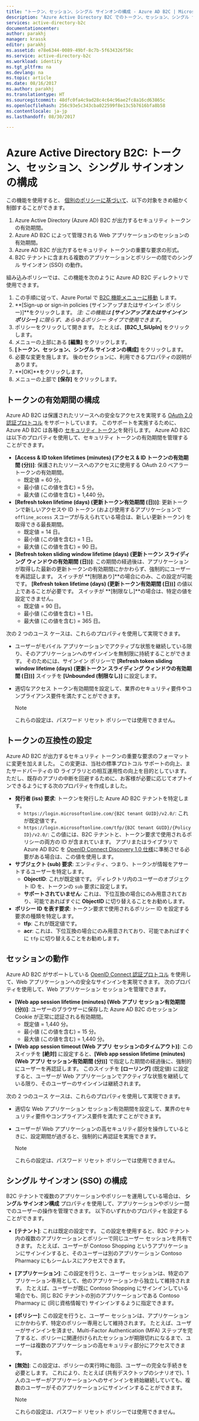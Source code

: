 ```yaml
---
title: "トークン、セッション、シングル サインオンの構成 - Azure AD B2C | Microsoft Docs"
description: "Azure Active Directory B2C でのトークン、セッション、シングル サインオンの構成"
services: active-directory-b2c
documentationcenter: 
author: parakhj
manager: krassk
editor: parakhj
ms.assetid: e78e6344-0089-49bf-8c7b-5f634326f58c
ms.service: active-directory-b2c
ms.workload: identity
ms.tgt_pltfrm: na
ms.devlang: na
ms.topic: article
ms.date: 08/16/2017
ms.author: parakhj
ms.translationtype: HT
ms.sourcegitcommit: 48dfc0fa4c9ad28c4c64c96ae2fc8a16cd63865c
ms.openlocfilehash: 256c93e5c343cba022599f8e13c5b7616bfa8b58
ms.contentlocale: ja-jp
ms.lasthandoff: 08/30/2017

---
```

# <a name="azure-active-directory-b2c-token-session-and-single-sign-on-configuration"></a>Azure Active Directory B2C: トークン、セッション、シングル サインオンの構成

この機能を使用すると、 [個別のポリシーに基づいて](active-directory-b2c-reference-policies.md)、以下の対象をきめ細かく制御することができます。

1. Azure Active Directory (Azure AD) B2C が出力するセキュリティ トークンの有効期間。
2. Azure AD B2C によって管理される Web アプリケーションのセッションの有効期間。
3. Azure AD B2C が出力するセキュリティ トークンの重要な要求の形式。
4. B2C テナントに含まれる複数のアプリケーションとポリシーの間でのシングル サインオン (SSO) の動作。

組み込みポリシーでは、この機能を次のように Azure AD B2C ディレクトリで使用できます。

1. この手順に従って、Azure Portal で [B2C 機能メニューに移動](active-directory-b2c-app-registration.md#navigate-to-b2c-settings) します。
2. **[Sign-up or sign-in policies (サインアップまたはサインイン ポリシー)]**をクリックします。 *注: この機能は **[サインアップまたはサインイン ポリシー]** に限らず、あらゆるポリシー タイプで使用できます*。
3. ポリシーをクリックして開きます。 たとえば、**[B2C_1_SiUpIn]** をクリックします。
4. メニューの上部にある **[編集]** をクリックします。
5. **[トークン、セッション、シングル サインオンの構成]** をクリックします。
6. 必要な変更を施します。 後のセクションに、利用できるプロパティの説明があります。
7. **[OK]**をクリックします。
8. メニューの上部で **[保存]** をクリックします。

## <a name="token-lifetimes-configuration"></a>トークンの有効期間の構成

Azure AD B2C は保護されたリソースへの安全なアクセスを実現する [OAuth 2.0 認証プロトコル](active-directory-b2c-reference-protocols.md) をサポートしています。 このサポートを実施するために、Azure AD B2C は各種の [セキュリティ トークン](active-directory-b2c-reference-tokens.md)を発行します。 Azure AD B2C は以下のプロパティを使用して、セキュリティ トークンの有効期間を管理することができます。

* **[Access & ID token lifetimes (minutes) (アクセス & ID トークンの有効期間 (分))]**: 保護されたリソースへのアクセスに使用する OAuth 2.0 ベアラー トークンの有効期間。
  * 既定値 = 60 分。
  * 最小値 (この値を含む) = 5 分。
  * 最大値 (この値を含む) = 1,440 分。
* **[Refresh token lifetime (days) (更新トークン有効期間 (日))]**: 更新トークンで新しいアクセスや ID トークン (および使用するアプリケーションで `offline_access` スコープが与えられている場合は、新しい更新トークン) を取得できる最長期間。
  * 既定値 = 14 日。
  * 最小値 (この値を含む) = 1 日。
  * 最大値 (この値を含む) = 90 日。
* **[Refresh token sliding window lifetime (days) (更新トークン スライディング ウィンドウの有効期間 (日))]**: この期間の経過後は、アプリケーションが取得した最新の更新トークンの有効期間にかかわらず、強制的にユーザーを再認証します。 スイッチが **[制限あり]**の場合にのみ、この設定が可能です。 **[Refresh token lifetime (days) (更新トークン有効期間 (日))]** の値以上であることが必要です。 スイッチが **[制限なし]**の場合は、特定の値を設定できません。
  * 既定値 = 90 日。
  * 最小値 (この値を含む) = 1 日。
  * 最大値 (この値を含む) = 365 日。

次の 2 つのユース ケースは、これらのプロパティを使用して実現できます。

* ユーザーがモバイル アプリケーションでアクティブな状態を継続している限り、そのアプリケーションへのサインインを無制限に持続することができます。 そのためには、サインイン ポリシーで **[Refresh token sliding window lifetime (days) (更新トークン スライディング ウィンドウの有効期間 (日))]** スイッチを **[Unbounded (制限なし)]** に設定します。
* 適切なアクセス トークン有効期間を設定して、業界のセキュリティ要件やコンプライアンス要件を満たすことができます。

    > [!NOTE]
    > これらの設定は、パスワード リセット ポリシーでは使用できません。
    > 
    > 

## <a name="token-compatibility-settings"></a>トークンの互換性の設定

Azure AD B2C が出力するセキュリティ トークンの重要な要求のフォーマットに変更を加えました。 この変更は、当社の標準プロトコル サポートの向上、またサードパーティの ID ライブラリとの相互運用性の向上を目的としています。 ただし、既存のアプリの中断を回避するために、お客様が必要に応じてオプトインできるようにする次のプロパティを作成しました。

* **発行者 (iss) 要求**: トークンを発行した Azure AD B2C テナントを特定します。
  * `https://login.microsoftonline.com/{B2C tenant GUID}/v2.0/`: これが既定値です。
  * `https://login.microsoftonline.com/tfp/{B2C tenant GUID}/{Policy ID}/v2.0/`: この値には、B2C テナントと、トークン要求で使用されるポリシーの両方の ID が含まれています。 アプリまたはライブラリで Azure AD B2C を [OpenID Connect Discovery 1.0 仕様](http://openid.net/specs/openid-connect-discovery-1_0.html)に準拠させる必要がある場合は、この値を使用します。
* **サブジェクト (sub) 要求**: エンティティ、つまり、トークンが情報をアサートするユーザーを特定します。
  * **ObjectID**: これが既定値です。 ディレクトリ内のユーザーのオブジェクト ID を、トークンの `sub` 要求に設定します。
  * **サポートされていません**: これは、下位互換の場合にのみ用意されており、可能であればすぐに **ObjectID** に切り替えることをお勧めします。
* **ポリシー ID を表す要求**: トークン要求で使用されるポリシー ID を設定する要求の種類を特定します。
  * **tfp**: これが既定値です。
  * **acr**: これは、下位互換の場合にのみ用意されており、可能であればすぐに `tfp` に切り替えることをお勧めします。

## <a name="session-behavior"></a>セッションの動作

Azure AD B2C がサポートしている [OpenID Connect 認証プロトコル](active-directory-b2c-reference-oidc.md) を使用して、Web アプリケーションへの安全なサインインを実現できます。 次のプロパティを使用して、Web アプリケーション セッションを管理できます。

* **[Web app session lifetime (minutes) (Web アプリ セッション有効期間 (分))]**: ユーザーのブラウザーに保存した Azure AD B2C のセッション Cookie が正常に認証される有効期間。
  * 既定値 = 1,440 分。
  * 最小値 (この値を含む) = 15 分。
  * 最大値 (この値を含む) = 1,440 分。
* **[Web app session timeout (Web アプリ セッションのタイムアウト)]**: このスイッチを **[絶対]** に設定すると、**[Web app session lifetime (minutes) (Web アプリ セッション有効期間 (分))]** で指定した期間の経過後に、強制的にユーザーを再認証します。 このスイッチを **[ローリング]** (既定値) に設定すると、ユーザーが Web アプリケーションでアクティブな状態を継続している限り、そのユーザーのサインインは継続されます。

次の 2 つのユース ケースは、これらのプロパティを使用して実現できます。

* 適切な Web アプリケーション セッション有効期間を設定して、業界のセキュリティ要件やコンプライアンス要件を満たすことができます。
* ユーザーが Web アプリケーションの高セキュリティ部分を操作しているときに、設定期間が過ぎると、強制的に再認証を実施できます。 

    > [!NOTE]
    > これらの設定は、パスワード リセット ポリシーでは使用できません。
    > 
    > 

## <a name="single-sign-on-sso-configuration"></a>シングル サインオン (SSO) の構成
B2C テナントで複数のアプリケーションやポリシーを運用している場合は、 **シングル サインオン構成** プロパティを使用して、アプリケーションやポリシー間でのユーザーの操作を管理できます。 以下のいずれかのプロパティを設定することができます。

* **[テナント]**: これは既定の設定です。 この設定を使用すると、B2C テナント内の複数のアプリケーションとポリシーで同じユーザー セッションを共有できます。 たとえば、ユーザーが Contoso Shopping というアプリケーションにサインインすると、そのユーザーは別のアプリケーション Contoso Pharmacy にもシームレスにアクセスできます。
* **[アプリケーション]**: この設定を行うと、ユーザー セッションは、特定のアプリケーション専用として、他のアプリケーションから独立して維持されます。 たとえば、ユーザーが既に Contoso Shopping にサインインしている場合でも、同じ B2C テナントの別のアプリケーションである Contoso Pharmacy に (同じ資格情報で) サインインするように指定できます。 
* **[ポリシー]**: この設定を行うと、ユーザー セッションは、アプリケーションにかかわらず、特定のポリシー専用として維持されます。 たとえば、ユーザーがサインインを済ませ、Multi-Factor Authentication (MFA) ステップを完了すると、ポリシーに関連付けられたセッションが期限切れになるまで、ユーザーは複数のアプリケーションの高セキュリティ部分にアクセスできます。
* **[無効]**: この設定は、ポリシーの実行時に毎回、ユーザーの完全な手続きを必要とします。 これにより、たとえば (共有デスクトップのシナリオで)、1 人のユーザーがアプリケーションへのサインインを終始継続していても、複数のユーザーがそのアプリケーションにサインインすることができます。

    > [!NOTE]
    > これらの設定は、パスワード リセット ポリシーでは使用できません。
    > 
    > 


